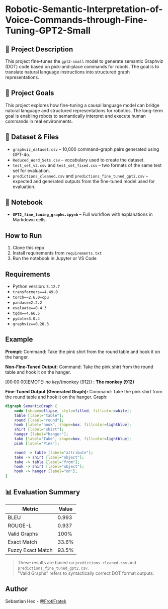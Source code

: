 # Robotic-Semantic-Interpretation-of-Voice-Commands-through-Fine-Tuning-GPT2-Small

## 📖 Project Description

This project fine-tunes the `gpt2-small` model to generate semantic Graphviz (DOT) code based on pick-and-place commands for robots. The goal is to translate natural language instructions into structured graph representations.

## 🎯 Project Goals

This project explores how fine-tuning a causal language model can bridge natural language and structured representations for robotics. The long-term goal is enabling robots to semantically interpret and execute human commands in real environments.

## 📁 Dataset & Files

- `graphviz_dataset.csv` – 10,000 command–graph pairs generated using GPT-4o.
- `Reduced_Word_Sets.csv` – vocabulary used to create the dataset.
- `test_set_v2.csv` and `test_set_fixed.csv` – two formats of the same test set for evaluation.
- `predictions_cleaned.csv` and `predictions_fine_tuned_gpt2.csv` – expected and generated outputs from the fine-tuned model used for evaluation.

## 📂 Notebook

- **`GPT2_fine_tuning_graphs.ipynb`** – Full workflow with explanations in Markdown cells.

## How to Run
1. Clone this repo
2. Install requirements from `requirements.txt`
3. Run the notebook in Jupyter or VS Code

## Requirements

- Python version: `3.12.7`
- `transformers==4.49.0`
- `torch==2.6.0+cpu`
- `pandas==2.2.2`
- `evaluate==0.4.3`
- `tqdm==4.66.5`
- `pydot==3.0.4`
- `graphviz==0.20.3`


## Example

**Prompt:**
 Command: Take the pink shirt from the round table and hook it on the hanger. 

**Non-Fine-Tuned Output:**
 Command: Take the pink shirt from the round table and hook it on the hanger.

[00:00:00]EMOTE: *no key*/(monkey (912)) : <b>The monkey (912)</b>

**Fine-Tuned Output (Generated Graph):**
Command: Take the pink shirt from the round table and hook it on the hanger.
Graph:
```dot
digraph SemanticGraph {
    node [shape=ellipse, style=filled, fillcolor=white];
    table [label="table"];
    round [label="round"];
    hook [label="hook", shape=box, fillcolor=lightblue];
    shirt [label="shirt"];
    hanger [label="hanger"];
    take [label="Take", shape=box, fillcolor=lightblue];
    pink [label="Pink"];

    round -> table [label="attribute"];
    take -> shirt [label="object"];
    take -> table [label="from"];
    hook -> shirt [label="object"];
    hook -> hanger [label="on"];
}
```

## 📊 Evaluation Summary

| Metric               | Value    |
|----------------------|----------|
| BLEU                 | 0.993    |
| ROUGE-L              | 0.937    |
| Valid Graphs         | 100%     |
| Exact Match          | 33.6%    |
| Fuzzy Exact Match    | 93.5%    |

> These results are based on `predictions_cleaned.csv` and `predictions_fine_tuned_gpt2.csv`.  
> "Valid Graphs" refers to syntactically correct DOT format outputs.

## Author
Sebastian Hec - [@FrotiFratek](https://github.com/FrotiFratek)
